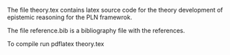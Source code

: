 The file theory.tex contains latex source code for the theory development of epistemic reasoning for the PLN framewrok.

The file reference.bib is a bibliography file with the references. 

To compile run pdflatex theory.tex
